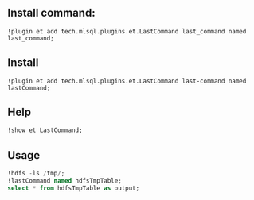 ## Install command:

```
!plugin et add tech.mlsql.plugins.et.LastCommand last_command named last_command;
```

## Install

```
!plugin et add tech.mlsql.plugins.et.LastCommand last-command named lastCommand;
```

## Help


```sql
!show et LastCommand;
```

## Usage

```sql
!hdfs -ls /tmp/;
!lastCommand named hdfsTmpTable;
select * from hdfsTmpTable as output;
```





